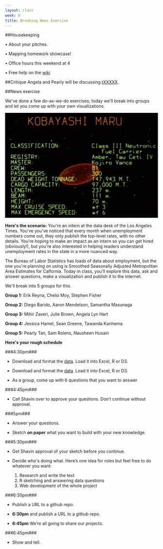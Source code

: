 ```yaml
---
layout: class
week: 6
title: Breaking News Exercise
---
```


##Housekeeping


• About your pitches.

• Mapping homework showcase!

• Office hours this weekend at 4

• Free help on the [wiki](https://github.com/shancarter/ucb-dataviz-fall-2013/wiki/Things-We-Don't-Get)

##Critique
Angela and Pearly will be discussing [tXXXXX](http://www.google.com).




##News exercise

We've done a few do-as-we-do exercises; today we'll break into groups and let you come up with your own visualizations.

<img src="kobayashi-maru.jpg">

**Here's the scenario:** You're an intern at the data desk of the Los Angeles Times. You've you've noticed that every month when unemployment numbers come out, they only publish the top-level rates, with no other details. You're hoping to make an impact as an intern so you can get hired (obviously!), but you're also interested in helping readers understand unemployment rates in the state in a more nuanced way.

The Bureau of Labor Statistics has loads of data about employment, but the one you're planning on using is Smoothed Seasonally Adjusted Metropolitan Area Estimates for Calfornia. Today in class, you'll explore this data, ask and answer questions, make a visualization and publish it to the internet.

We'll break into 5 groups for this.

**Group 1:** Erik Reyna, Chelsi Moy, Stephen Fisher

**Group 2:** Diego Barido, Aaron Mendelson, Samantha Masunaga

**Group 3:** Mihir Zaveri, Julie Brown, Angela Lyn Hart

**Group 4:** Jessica Hamel, Sean Greene, Tawanda Kanhema

**Group 5:** Pearly Tan, Sam Rolens, Nausheen Husain



**Here's your rough schedule**

###4:30pm###
- Download and format the [data](http://www.bls.gov/lau/metrossa.htm). Load it into Excel, R or D3.

- Download and format the [data](http://www.bls.gov/lau/metrossa.htm). Load it into Excel, R or D3.

- As a group, come up with 6 questions that you want to answer

###4:45pm###
- Call Shavin over to approve your questions. Don’t continue without approval.

###5pm###
- Answer your questions.

- Sketch **on paper** what you want to build with your new knowledge.

###5:30pm###
- Get Shavin approval of your sketch before you continue.

- Decide who's doing what. Here’s one idea for roles but feel free to do whatever you want:
    1. Research and write the text
    2. R sketching and answering data questions
    3. Web development of the whole project

###6:30pm###
- Publish a URL to a github repo.
- **6:30pm** and publish a URL to a github repo.


- **6:45pm** We’re all going to share our projects.

###6:45pm###
- Show and tell.

